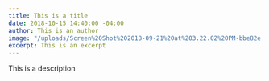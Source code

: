 ```yaml
---
title: This is a title
date: 2018-10-15 14:40:00 -04:00
author: This is an author
image: "/uploads/Screen%20Shot%202018-09-21%20at%203.22.02%20PM-bbe82e.png"
excerpt: This is an excerpt
---
```


This is a description